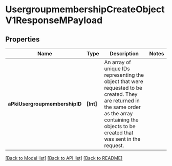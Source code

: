 # UsergroupmembershipCreateObjectV1ResponseMPayload

## Properties
Name | Type | Description | Notes
------------ | ------------- | ------------- | -------------
**aPkiUsergroupmembershipID** | **[Int]** | An array of unique IDs representing the object that were requested to be created.  They are returned in the same order as the array containing the objects to be created that was sent in the request. | 

[[Back to Model list]](../README.md#documentation-for-models) [[Back to API list]](../README.md#documentation-for-api-endpoints) [[Back to README]](../README.md)


